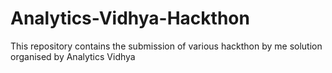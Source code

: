 # Analytics-Vidhya-Hackthon
This repository contains the submission of various hackthon by me solution organised by Analytics Vidhya
